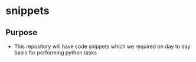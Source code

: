 # snippets

## Purpose

- This repository will have code snippets which we required on day to day basis for performing python tasks
